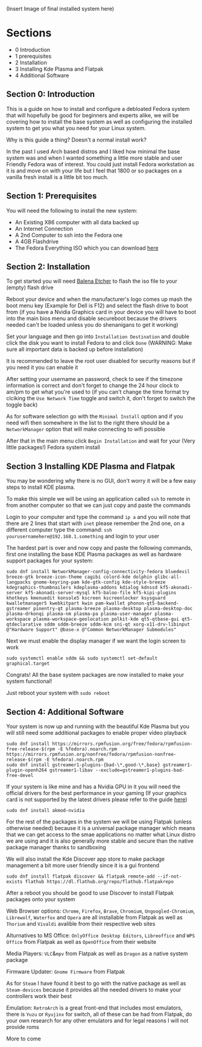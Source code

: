 (Insert Image of final installed system here)

# Sections
- 0 Introduction
- 1 prerequisites
- 2 Installation
- 3 Installing Kde Plasma and Flatpak
- 4 Additional Software
## Section 0: Introduction

This is a guide on how to install and configure a debloated Fedora system that will hopefully be good for beginners and experts alike, we will be covering how to install the base system as well as configuring the installed system to get you what you need for your Linux system.

Why is this guide a thing? Doesn't a normal install work?

In the past I used Arch based distros and I liked how minimal the base system was and when I wanted something a little more stable and user Friendly Fedora was of interest. You could just install Fedora workstation as it is and move on with your life but I feel that 1800 or so packages on a vanilla fresh install is a little bit too much.

## Section 1: Prerequisites

You will need the following to install the new system:
- An Existing X86 computer with all data backed up
- An Internet Connection
- A 2nd Computer to ssh into the Fedora one
- A 4GB Flashdrive
- The Fedora Everything ISO which you can download [here](https://alt.fedoraproject.org/)
## Section 2: Installation

To get started you will need [Balena Etcher](https://etcher.balena.io/) to flash the iso file to your (empty) flash drive

Reboot your device and when the manufacturer's logo comes up mash the boot menu key (Example for Dell is F12) and select the flash drive to boot from (if you have a Nvidia Graphics card in your device you will have to boot into the main bios menu and disable secureboot because the drivers needed can't be loaded unless you do shenanigans to get it working)

Set your language and then go into ``Installation Destination`` and double click the disk you want to install Fedora to and click ``Done`` (WARNING: Make sure all important data is backed up before installation)

It is recommended to leave the root user disabled for security reasons but if you need it you can enable it

After setting your username an password, check to see if the timezone information is correct and don't forget to change the 24 hour clock to am/pm to get what you're used to (if you can't change the time format try clciking the ``Use Network Time`` toggle and switch it, don't forget to switch the toggle back)

As for software selection go with the ``Minimal Install`` option and if you need wifi then somewhere in the list to the right there should be a ``NetworkManager`` option that will make connecting to wifi possible

After that in the main menu click ``Begin Installation`` and wait for your (Very little packages!) Fedora system install

## Section 3 Installing KDE Plasma and Flatpak

You may be wondering why there is no GUI, don't worry it will be a few easy steps to install KDE plasma.

To make this simple we will be using an application called ``ssh`` to remote in from another computer so that we can just copy and paste the commands

Login to your computer and type the command ``ip a`` and you will note that there are 2 lines that start with ```inet``` please remember the 2nd one, on a different computer type the command: ``ssh yourusernamehere@192.168.1.something`` and login to your user

The hardest part is over and now copy and paste the following commands, first one installing the base KDE Plasma packages as well as hardware support packages for your system:

```
sudo dnf install NetworkManager-config-connectivity-fedora bluedevil breeze-gtk breeze-icon-theme cagibi colord-kde dolphin glibc-all-langpacks gnome-keyring-pam kde-gtk-config kde-style-breeze kdegraphics-thumbnailers kdeplasma-addons kdialog kdnssd kf5-akonadi-server kf5-akonadi-server-mysql kf5-baloo-file kf5-kipi-plugins khotkeys kmenuedit konsole5 kscreen kscreenlocker ksysguard kwalletmanager5 kwebkitpart kwin pam-kwallet phonon-qt5-backend-gstreamer pinentry-qt plasma-breeze plasma-desktop plasma-desktop-doc plasma-drkonqi plasma-nm plasma-pa plasma-user-manager plasma-workspace plasma-workspace-geolocation polkit-kde qt5-qtbase-gui qt5-qtdeclarative sddm sddm-breeze sddm-kcm sni-qt xorg-x11-drv-libinput @"Hardware Support" @base-x @"Common NetworkManager Submodules"
```

Next we must enable the display manager if we want the login screen to work
```
sudo systemctl enable sddm && sudo systemctl set-default graphical.target
```
Congrats! All the base system packages are now installed to make your system functional!

Just reboot your system with ``sudo reboot``

## Section 4: Additional Software

Your system is now up and running with the beautiful Kde Plasma but you will still need some additional packages to enable proper video playback
```
sudo dnf install https://mirrors.rpmfusion.org/free/fedora/rpmfusion-free-release-$(rpm -E %fedora).noarch.rpm https://mirrors.rpmfusion.org/nonfree/fedora/rpmfusion-nonfree-release-$(rpm -E %fedora).noarch.rpm
sudo dnf install gstreamer1-plugins-{bad-\*,good-\*,base} gstreamer1-plugin-openh264 gstreamer1-libav --exclude=gstreamer1-plugins-bad-free-devel
```

If your system is like mine and has a Nvidia GPU in it you will need the official drivers for the best performance in your gaming (If your graphics card is not supported by the latest drivers please refer to the guide [here](https://phoenixnap.com/kb/fedora-nvidia-drivers))
```
sudo dnf install akmod-nvidia
```
For the rest of the packages in the system we will be using Flatpak (unless otherwise needed) because it is a universal package manager which means that we can get access to the smae applications no matter what Linux distro we are using and it is also generally more stable and secure than the native package manager thanks to sandboxing

We will also install the Kde Discover app store to make package management a bit more user friendly since it is a gui frontend
```
sudo dnf install flatpak discover && flatpak remote-add --if-not-exists flathub https://dl.flathub.org/repo/flathub.flatpakrepo
```
After a reboot you should be good to use Discover to install Flatpak packages onto your system

Web Browser options: ``Chrome``, ``Firefox``, ``Brave``, ``Chromium``, ``Ungoogled-Chromium``, ``Librewolf``, ``Waterfox`` and ``Opera`` are all installable from Flatpak as well as ``Thorium`` and ``Vivaldi`` avalible from their respective web sites

Alturnatives to MS Office: ``OnlyOffice Desktop Editors``, ``Libreoffice`` and ``WPS Office`` from Flatpak as well as ``OpenOffice`` from their website

Media Players: ``VLC``&``mpv`` from Flatpak as well as ``Dragon`` as a native system package

Firmware Updater: ``Gnome Firmware`` from Flatpak

As for ``Steam`` I have found it best to go with the native package as well as ``Steam-devices`` because it provides all the needed drivers to make your controllers work their best

Emulation: ``RetroArch`` is a great front-end that includes most emulators, there is ``Yuzu`` or ``Ryujinx`` for switch, all of these can be had from Flatpak, do your own research for any other emulators and for legal reasons I will not provide roms

More to come
